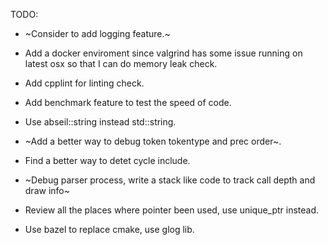 TODO:

- ~Consider to add logging feature.~

- Add a docker enviroment since valgrind has some issue running on latest osx so that I can do memory leak check.

- Add cpplint for linting check.

- Add benchmark feature to test the speed of code.

- Use abseil::string instead std::string.

- ~Add a better way to debug token tokentype and prec order~.

- Find a better way to detet cycle include.

- ~Debug parser process, write a stack like code to track call depth and draw info~

- Review all the places where pointer been used, use unique_ptr instead.

- Use bazel to replace cmake, use glog lib.
